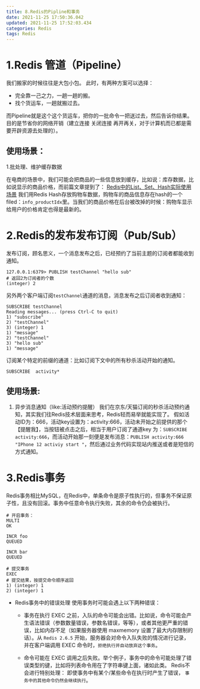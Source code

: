 ```yaml
---
title: 8.Redis的Pipline和事务
date: 2021-11-25 17:50:36.042
updated: 2021-11-25 17:52:03.434
categories: Redis
tags: Redis
---
```


# 1.Redis 管道（Pipeline）
  我们搬家的时候往往是大包小包。
  此时，有两种方案可以选择：
  - 完全靠一己之力，一趟一趟的搬。
  - 找个货运车，一趟就搬过去。
  
  而Pipeline就是这个这个货运车，把你的一批命令一把送过去，然后告诉你结果。目的是节省你的网络开销（建立连接 关闭连接 再开再关，对于计算机而已都是需要开辟资源去处理的）。
  ## 使用场景：
  1.批处理、维护缓存数据
  
  在电商的场景中，我们可能会把商品的一些信息放到缓存，比如说：库存数据，比如说显示的商品价格，而前篇文章提到了：
 [Redis中的List、Set、Hash实际使用场景](https://mp.weixin.qq.com/s/Xg2l--o41HaZDCC5kiDVTQ)
  我们用Redis Hash存放购物车数据，购物车的商品信息存在hash的一个filed：`info_productIdx`里。当我们的商品价格在后台被改掉的时候：购物车显示给用户的价格肯定也得是最新的。


# 2.Redis的发布发布订阅（Pub/Sub）

  发布订阅，顾名思义，一个消息发布之后，已经预约了当前主题的订阅者都能收到通知。
  ```SHELL
  127.0.0.1:6379> PUBLISH testChannel "hello sub"
  # 返回2为订阅者的个数
(integer) 2
  ```
  另外两个客户端订阅`testChannel`通道的消息，消息发布之后订阅者收到通知：
  ```
SUBSCRIBE testChannel
Reading messages... (press Ctrl-C to quit)
1) "subscribe"
2) "testChannel"
3) (integer) 1
1) "message"
2) "testChannel"
3) "hello sub"
1) "message"
  ```
订阅某个特定的前缀的通道：比如订阅下文中的所有秒杀活动开始的通知。
 ``` 
 SUBSCRIBE  activity*
 ```

## 使用场景:
1. 异步消息通知（like:活动预约提醒）
      我们在京东/天猫订阅的秒杀活动预约通知，其实我们往Redis技术层面来思考，Redis轻而易举就能实现了。
      假如活动ID为：666，活动key设置为：activity:666，活动未开始之前提供的那个【提醒我】，当按钮被点击之后，相当于用户订阅了通道key 为：`SUBSCRIBE activity:666`，而活动开始那一刻便是发布消息：`PUBLISH activity:666 "IPhone 12 activiy start "`，然后通过业务代码实现站内推送或者是短信的方式通知。

# 3.Redis事务
Redis事务相比MySQL，在Redis中，单条命令是原子性执行的，但事务不保证原子性，且没有回滚。事务中任意命令执行失败，其余的命令仍会被执行。
``` shell
# 开启事务：
MULTI
OK

INCR foo
QUEUED

INCR bar
QUEUED

# 提交事务
EXEC
# 提交结果，按提交命令顺序返回
1) (integer) 1
2) (integer) 1
```
-  Redis事务中的错误处理
使用事务时可能会遇上以下两种错误：

    - 事务在执行 EXEC 之前，入队的命令可能会出错。比如说，命令可能会产生语法错误（参数数量错误，参数名错误，等等），或者其他更严重的错误，比如内存不足（如果服务器使用 maxmemory 设置了最大内存限制的话）。从 `Redis 2.6.5` 开始，服务器会对命令入队失败的情况进行记录，并在客户端调用 EXEC 命令时，`拒绝执行并自动放弃这个事务`。
    
    
    - 命令可能在 EXEC 调用之后失败。举个例子，事务中的命令可能处理了错误类型的键，比如将列表命令用在了字符串键上面，诸如此类。
    Redis不会进行特别处理： 即使事务中有某个/某些命令在执行时产生了错误， `事务中的其他命令仍然会继续执行`。


